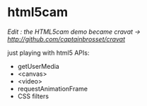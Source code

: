 html5cam
========

*Edit : the HTML5cam demo became cravat -> http://github.com/captainbrosset/cravat*

just playing with html5 APIs:
- getUserMedia
- &lt;canvas&gt;
- &lt;video&gt;
- requestAnimationFrame
- CSS filters
